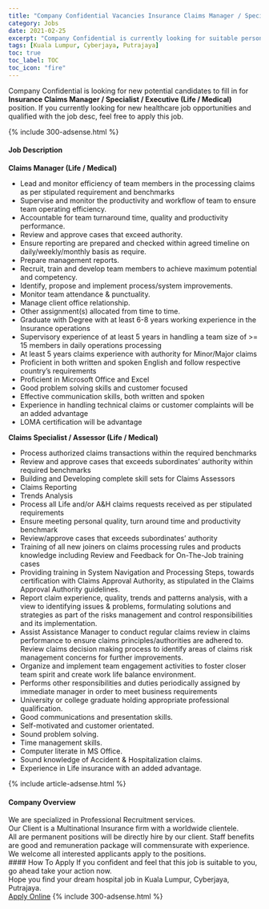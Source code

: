 ```yaml
---
title: "Company Confidential Vacancies Insurance Claims Manager / Specialist / Executive (Life / Medical)" 
category: Jobs 
date: 2021-02-25 
excerpt: "Company Confidential is currently looking for suitable person to fill in the Insurance Claims Manager / Specialist / Executive (Life / Medical) which positioned at Kuala Lumpur, Cyberjaya, Putrajaya" 
tags: [Kuala Lumpur, Cyberjaya, Putrajaya] 
toc: true 
toc_label: TOC 
toc_icon: "fire" 
--- 
```


<p>Company Confidential is looking for new potential candidates to fill in for <b>Insurance Claims Manager / Specialist / Executive (Life / Medical)</b> position. If you currently looking for new healthcare job opportunities and qualified with the job desc, feel free to apply this job.
</p>{% include 300-adsense.html %} 
<div><div><h4>Job Description</h4></div><div><div><span><div><div><strong>Claims Manager (Life / Medical)</strong></div><ul><li>Lead and monitor efficiency of team members in the processing claims as per stipulated requirement and benchmarks</li><li>Supervise and monitor the productivity and workflow of team to ensure team operating efficiency.</li><li>Accountable for team turnaround time, quality and productivity performance.</li><li>Review and approve cases that exceed authority.</li><li>Ensure reporting are prepared and checked within agreed timeline on daily/weekly/monthly basis as require.</li><li>Prepare management reports.</li><li>Recruit, train and develop team members to achieve maximum potential and competency.</li><li>Identify, propose and implement process/system improvements.</li><li>Monitor team attendance &amp; punctuality.</li><li>Manage client office relationship.</li><li>Other assignment(s) allocated from time to time.</li><li>Graduate with Degree with at least 6-8 years working experience in the Insurance operations</li><li>Supervisory experience of at least 5 years in handling a team size of &gt;= 15 members in daily operations processing</li><li>At least 5 years claims experience with authority for Minor/Major claims</li><li>Proficient in both written and spoken English and follow respective country&#8217;s requirements</li><li>Proficient in Microsoft Office and Excel</li><li>Good problem solving skills and customer focused</li><li>Effective communication skills, both written and spoken</li><li>Experience in handling technical claims or customer complaints will be an added advantage</li><li>LOMA certification will be advantage</li></ul><div><strong>Claims Specialist / Assessor (Life / Medical)</strong></div><ul><li>Process authorized claims transactions within the required benchmarks</li><li>Review and approve cases that exceeds subordinates&#8217; authority within required benchmarks</li><li>Building and Developing complete skill sets for Claims Assessors</li><li>Claims Reporting</li><li>Trends Analysis</li><li>Process all Life and/or A&amp;H claims requests received as per stipulated requirements</li><li>Ensure meeting personal quality, turn around time and productivity benchmark</li><li>Review/approve cases that exceeds subordinates&#8217; authority</li><li>Training of all new joiners on claims processing rules and products knowledge including Review and Feedback for On-The-Job training cases</li><li>Providing training in System Navigation and Processing Steps, towards certification with Claims Approval Authority, as stipulated in the Claims Approval Authority guidelines.</li><li>Report claim experience, quality, trends and patterns analysis, with a view to identifying issues &amp; problems, formulating solutions and strategies as part of the risks management and control responsibilities and its implementation.</li><li>Assist Assistance Manager to conduct regular claims review in claims performance to ensure claims principles/authorities are adhered to. Review claims decision making process to identify areas of claims risk management concerns for further improvements.</li><li>Organize and implement team engagement activities to foster closer team spirit and create work life balance environment.</li><li>Performs other responsibilities and duties periodically assigned by immediate manager in order to meet business requirements</li><li>University or college graduate holding appropriate professional qualification.</li><li>Good communications and presentation skills.&#160;</li><li>Self-motivated and customer orientated.</li><li>Sound problem solving.</li><li>Time management skills.</li><li>Computer literate in MS Office.</li><li>Sound knowledge of Accident &amp; Hospitalization claims.</li><li>Experience in Life insurance with an added advantage.</li></ul></div></span></div></div></div> 
{% include article-adsense.html %} 
<div><div><h4>Company Overview</h4></div><div><div><span><div><div>We are specialized in Professional Recruitment services.</div><div>Our Client is a Multinational Insurance firm with a worldwide clientele.</div><div>All are permanent positions will be directly hire by our client. Staff benefits are good and remuneration package will commensurate with experience.</div><div>We welcome all interested applicants apply to the positions.</div></div></span></div></div></div> 
#### How To Apply 
If you confident and feel that this job is suitable to you, go ahead take your action now. <br/> 
Hope you find your dream hospital job in Kuala Lumpur, Cyberjaya, Putrajaya. <br/> 
<a href="https://www.jobstreet.com.my/en/job/insurance-claims-manager-specialist-executive-life-medical-4491376?jobId=jobstreet-my-job-4491376" class="btn btn--warning" target="_blank" rel="nofollow noopenner">Apply Online</a> 
{% include 300-adsense.html %} 
